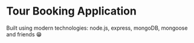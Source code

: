 # Tour Booking Application

Built using modern technologies: node.js, express, mongoDB, mongoose and friends 😁
